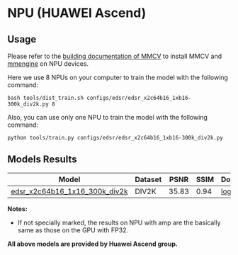 # NPU (HUAWEI Ascend)

## Usage

Please refer to the [building documentation of MMCV](https://mmcv.readthedocs.io/en/latest/get_started/build.html#build-mmcv-full-on-ascend-npu-machine) to install MMCV and [mmengine](https://mmengine.readthedocs.io/en/latest/get_started/installation.html#build-from-source) on NPU devices.

Here we use 8 NPUs on your computer to train the model with the following command:

```shell
bash tools/dist_train.sh configs/edsr/edsr_x2c64b16_1xb16-300k_div2k.py 8
```

Also, you can use only one NPU to train the model with the following command:

```shell
python tools/train.py configs/edsr/edsr_x2c64b16_1xb16-300k_div2k.py
```

## Models Results

|                                           Model                                            | Dataset | PSNR  | SSIM | Download                                                                                       |
| :----------------------------------------------------------------------------------------: | ------- | :---: | :--- | :--------------------------------------------------------------------------------------------- |
| [edsr_x2c64b16_1x16_300k_div2k](https://github.com/open-mmlab/mmagic/blob/main/configs/edsr/edsr_x2c64b16_1xb16-300k_div2k.py) | DIV2K   | 35.83 | 0.94 | [log](https://download.openmmlab.com/mmediting/device/npu/edsr/edsr_x2c64b16_1xb16-300k_div2k.log) |

**Notes:**

- If not specially marked, the results on NPU with amp are the basically same as those on the GPU with FP32.

**All above models are provided by Huawei Ascend group.**
